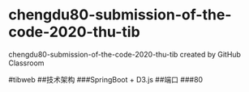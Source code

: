 # chengdu80-submission-of-the-code-2020-thu-tib
chengdu80-submission-of-the-code-2020-thu-tib created by GitHub Classroom

#tibweb
##技术架构
###SpringBoot + D3.js
##端口
###80

